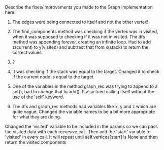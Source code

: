 Describe the fixes/improvements you made to the Graph implementation here.
1. The edges were being connected to itself and not the other vertex!

2. The find_components method was checking if the vertex was in visited, when it was supposed to checking if it was not in visited.
The dfs method was appending forever, creating an infinite loop. Had to add z(current) to y(visited) and subtract that from x(stack)
to return the correct values.

3. ?

4. It was checking if the stack was equal to the target. Changed it to check if the current node is equal to the target.

5. One of the variables in the method graph_rec was trying to append to a set(), had to change that to add().
It also tried calling itself without the use of the 'self' keyword.

6. The dfs and graph_rec methods had variables like x, y and z which are quite vague. 
Changed the variable names to be a bit more appropriate for what they are doing.

Changed the 'visited' variable to be included in the params so we can pass the visited data with each recursive call.
Then add the 'start' variable to 'visited' in every call. It will repeat until self.vertices[start] is None and then
return the visited components  